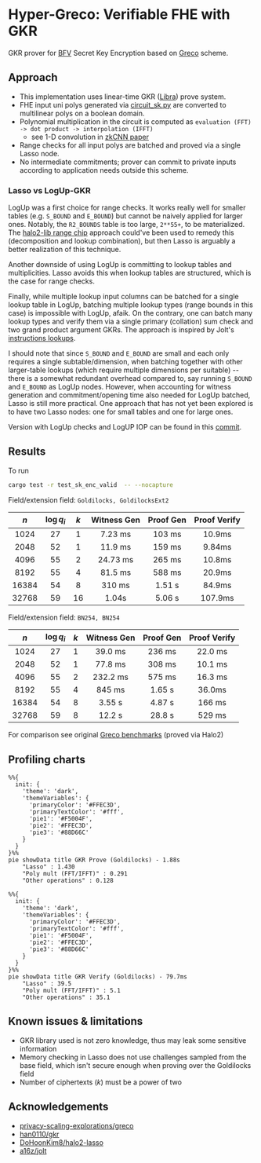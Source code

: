 # Hyper-Greco: Verifiable FHE with GKR 

GKR prover for [BFV](https://www.inferati.com/blog/fhe-schemes-bfv) Secret Key Encryption based on [Greco](https://github.com/privacy-scaling-explorations/greco) scheme.

## Approach

- This implementation uses linear-time GKR ([Libra](https://eprint.iacr.org/2019/317)) prove system.
- FHE input uni polys generated via [circuit_sk.py](https://github.com/nulltea/gkreco/blob/1019a9a0a9a174785232cc8e2a21e04861d30ed2/scripts/circuit_sk.py) are converted to multilinear polys on a boolean domain.
- Polynomial multiplication in the circuit is computed as `evaluation (FFT) -> dot product -> interpolation (IFFT)`
  - see 1-D convolution in [zkCNN paper](https://eprint.iacr.org/2021/673.pdf#page=9)
- Range checks for all input polys are batched and proved via a single Lasso node.
- No intermediate commitments; prover can commit to private inputs according to application needs outside this scheme.

### Lasso vs LogUp-GKR 

LogUp was a first choice for range checks. It works really well for smaller tables (e.g. `S_BOUND` and `E_BOUND`) but cannot be naively applied for larger ones. Notably, the `R2_BOUNDS` table is too large, `2**55+`, to be materialized. The [halo2-lib range chip](https://github.com/axiom-crypto/halo2-lib/blob/community-edition/halo2-base/src/gates/range/mod.rs) approach could've been used to remedy this (decomposition and lookup combination), but then Lasso is arguably a better realization of this technique.

Another downside of using LogUp is committing to lookup tables and multiplicities. Lasso avoids this when lookup tables are structured, which is the case for range checks. 

Finally, while multiple lookup input columns can be batched for a single lookup table in LogUp, batching multiple lookup types (range bounds in this case) is impossible with LogUp, afaik. On the contrary, one can batch many lookup types and verify them via a single primary (collation) sum check and two grand product argument GKRs. The approach is inspired by Jolt's [instructions lookups](https://jolt.a16zcrypto.com/how/instruction_lookups.html).

I should note that since `S_BOUND` and `E_BOUND` are small and each only requires a single subtable/dimension, when batching together with other larger-table lookups (which require multiple dimensions per suitable) -- there is a somewhat redundant overhead compared to, say running `S_BOUND` and `E_BOUND` as LogUp nodes. However, when accounting for witness generation and commitment/opening time also needed for LogUp batched, Lasso is still more practical. One approach that has not yet been explored is to have two Lasso nodes: one for small tables and one for large ones.

Version with LogUp checks and LogUP IOP can be found in this [commit](https://github.com/nulltea/gkreco/blob/67eccb9f57a4291a929e38503b8d246d7d7dc8a1/src/sk_encryption_circuit.rs).

## Results

To run
```bash
cargo test -r test_sk_enc_valid  -- --nocapture
```
Field/extension field: `Goldilocks, GoldilocksExt2`

|  $n$   | $\log q_i$ | $k$ | Witness Gen | Proof Gen | Proof Verify |
| :----: | :--------: | :-: | :---------: | :-------: | :----------: |
| 1024   |     27     |  1  |    7.23 ms  | 103 ms    | 10.9ms       |
| 2048   |     52     |  1  |   11.9 ms   | 159 ms    | 9.84ms       |
| 4096   |     55     |  2  |  24.73 ms   | 265 ms    | 10.8ms       |
| 8192   |     55     |  4  |   81.5 ms   | 588 ms    | 20.9ms       |
| 16384  |     54     |  8  |   310 ms    | 1.51 s    | 84.9ms       |
| 32768  |     59     |  16 |   1.04s     | 5.06 s    | 107.9ms      |


Field/extension field: `BN254, BN254`

|  $n$   | $\log q_i$ | $k$ | Witness Gen | Proof Gen | Proof Verify |
| :----: | :--------: | :-: | :---------: | :-------: | :----------: |
| 1024   |     27     |  1  | 39.0 ms     | 236 ms    | 22.0 ms      |
| 2048   |     52     |  1  | 77.8 ms     | 308 ms    | 10.1 ms      |
| 4096   |     55     |  2  | 232.2 ms    | 575 ms    | 16.3 ms      |
| 8192   |     55     |  4  | 845 ms      | 1.65 s    | 36.0ms       |
| 16384  |     54     |  8  | 3.55 s      | 4.87 s    | 166 ms       |
| 32768  |     59     |  8  | 12.2 s      | 28.8 s    | 529 ms       |


For comparison see original [Greco benchmarks](https://github.com/privacy-scaling-explorations/greco?tab=readme-ov-file#results) (proved via Halo2)

## Profiling charts

```mermaid
%%{
  init: {
    'theme': 'dark',
    'themeVariables': {
      'primaryColor': '#FFEC3D',
      'primaryTextColor': '#fff',
      'pie1': '#F5004F',
      'pie2': '#FFEC3D',
      'pie3': '#88D66C'
    }
  }
}%%
pie showData title GKR Prove (Goldilocks) - 1.88s 
    "Lasso" : 1.430
    "Poly mult (FFT/IFFT)" : 0.291
    "Other operations" : 0.128
```

```mermaid
%%{
  init: {
    'theme': 'dark',
    'themeVariables': {
      'primaryColor': '#FFEC3D',
      'primaryTextColor': '#fff',
      'pie1': '#F5004F',
      'pie2': '#FFEC3D',
      'pie3': '#88D66C'
    }
  }
}%%
pie showData title GKR Verify (Goldilocks) - 79.7ms
    "Lasso" : 39.5
    "Poly mult (FFT/IFFT)" : 5.1
    "Other operations" : 35.1
```

## Known issues & limitations 
- GKR library used is not zero knowledge, thus may leak some sensitive information
- Memory checking in Lasso does not use challenges sampled from the base field, which isn't secure enough when proving over the Goldilocks field
- Number of ciphertexts ($k$) must be a power of two

## Acknowledgements
- [privacy-scaling-explorations/greco](https://github.com/privacy-scaling-explorations/greco)
- [han0110/gkr](https://github.com/han0110/gkr)
- [DoHoonKim8/halo2-lasso](https://github.com/DoHoonKim8/halo2-lasso)
- [a16z/jolt](https://github.com/a16z/jolt)
